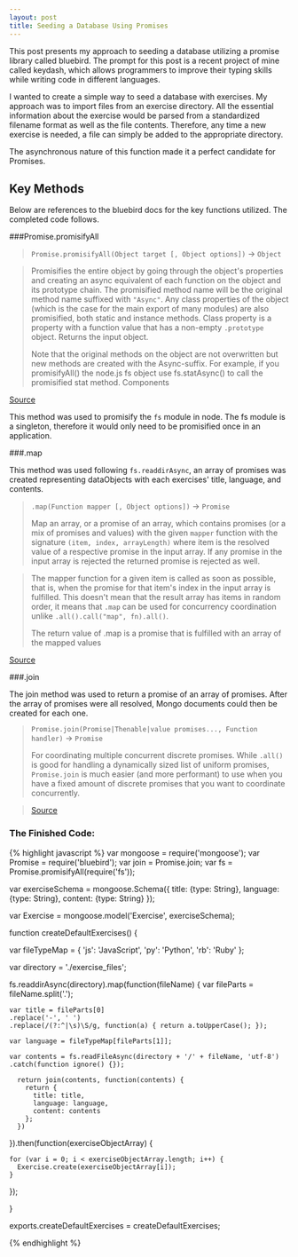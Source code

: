 ```yaml
---
layout: post
title: Seeding a Database Using Promises
---
```


This post presents my approach to seeding a database utilizing a promise library called bluebird.  The prompt for this post is a recent project of mine called keydash, which allows programmers to improve their typing skills while writing code in different languages.  

I wanted to create a simple way to seed a database with exercises.  My approach was to import files from an exercise directory.  All the essential information about the exercise would be parsed from a standardized filename format as well as the file contents.  Therefore, any time a new exercise is needed, a file can simply be added to the appropriate directory.

The asynchronous nature of this function made it a perfect candidate for Promises.

## Key Methods
Below are references to the bluebird docs for the key functions utilized.  The completed code follows.

###Promise.promisifyAll

>```Promise.promisifyAll(Object target [, Object options])``` -> ```Object```

>Promisifies the entire object by going through the object's properties and creating an async equivalent of each function on the object and its prototype chain. The promisified method name will be the original method name suffixed with ```"Async"```. Any class properties of the object (which is the case for the main export of many modules) are also promisified, both static and instance methods. Class property is a property with a function value that has a non-empty ```.prototype``` object. Returns the input object.
>
>Note that the original methods on the object are not overwritten but new methods are created with the Async-suffix. For example, if you promisifyAll() the node.js fs object use fs.statAsync() to call the promisified stat method.
Components
>
[Source](https://github.com/petkaantonov/bluebird/blob/master/API.md#promisepromisifyallobject-target--object-options---object)


This method was used to promisify the ```fs``` module in node. The fs module is a singleton, therefore it would only need to be promisified once in an application.

###.map

This method was used following ```fs.readdirAsync```, an array of promises was created representing dataObjects with each exercises' title, language, and contents.

>```.map(Function mapper [, Object options])``` -> ```Promise```
>
>Map an array, or a promise of an array, which contains promises (or a mix of promises and values) with the given ```mapper``` function with the signature ```(item, index, arrayLength)``` where item is the resolved value of a respective promise in the input array. If any promise in the input array is rejected the returned promise is rejected as well.

>The mapper function for a given item is called as soon as possible, that is, when the promise for that item's index in the input array is fulfilled. This doesn't mean that the result array has items in random order, it means that ```.map``` can be used for concurrency coordination unlike ```.all().call("map", fn).all()```.
>
>The return value of .map is a promise that is fulfilled with an array of the mapped values
>
[Source](https://github.com/petkaantonov/bluebird/blob/master/API.md#mapfunction-mapper--object-options---promise)

###.join

The join method was used to return a promise of an array of promises.  After the array of promises were all resolved, Mongo documents could then be created for each one.

>```Promise.join(Promise|Thenable|value promises..., Function handler)``` -> ```Promise```
>
>For coordinating multiple concurrent discrete promises. While ```.all()``` is good for handling a dynamically sized list of uniform promises, ```Promise.join``` is much easier (and more performant) to use when you have a fixed amount of discrete promises that you want to coordinate concurrently.

>[Source](https://github.com/petkaantonov/bluebird/blob/master/API.md#promisejoinpromisethenablevalue-promises-function-handler---promise)

### The Finished Code:

{% highlight javascript %}
var mongoose = require('mongoose');
var Promise = require('bluebird');
var join = Promise.join;
var fs = Promise.promisifyAll(require('fs'));

var exerciseSchema = mongoose.Schema({
  title: {type: String},
  language: {type: String},
  content: {type: String}
  });

var Exercise = mongoose.model('Exercise', exerciseSchema);

function createDefaultExercises() {

  var fileTypeMap = {
    'js': 'JavaScript',
    'py': 'Python',
    'rb': 'Ruby'
  };

  var directory = './exercise_files';

  fs.readdirAsync(directory).map(function(fileName) {
    var fileParts = fileName.split('.');

    var title = fileParts[0]
    .replace('-', ' ')
    .replace(/(?:^|\s)\S/g, function(a) { return a.toUpperCase(); });

    var language = fileTypeMap[fileParts[1]];

    var contents = fs.readFileAsync(directory + '/' + fileName, 'utf-8')
    .catch(function ignore() {});

      return join(contents, function(contents) {
        return {
          title: title,
          language: language,
          content: contents
        };
      })

  }).then(function(exerciseObjectArray) {

    for (var i = 0; i < exerciseObjectArray.length; i++) {
      Exercise.create(exerciseObjectArray[i]);
    }

  });

}

exports.createDefaultExercises = createDefaultExercises;

{% endhighlight %}

